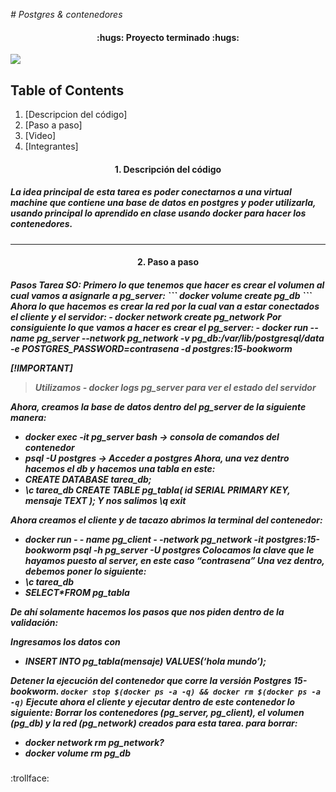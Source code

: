<em> # Postgres & contenedores</em>


<h4 align="center">
:hugs: Proyecto terminado :hugs:
</h4>

<p align="centeer">
   <img src="https://user-images.githubusercontent.com/66388384/169884770-c7364478-2430-445f-97e1-b5c19e736c4f.png">
   </p>

## Table of Contents
1. [Descripcion del código]
2. [Paso a paso]
3. [Video]
4. [Integrantes]

<h4 align="center">
1. Descripción del código
</h4>

<h5>
   La idea principal de esta tarea es poder conectarnos a una virtual  machine que contiene una base de datos en postgres y poder utilizarla, usando principal lo aprendido en clase
   usando docker para hacer los contenedores. 
</h5>
<hr>

<h4 align="center">
2. Paso a paso
</h4>

<h5>
   <p>
   Pasos Tarea SO:
Primero lo que tenemos que hacer es crear el volumen al cual vamos a asignarle a pg_server:
      ```
docker volume create pg_db
      ```
Ahora lo que hacemos es crear la red por la cual van a estar conectados el cliente y el servidor:
- docker network create pg_network
Por consiguiente lo que vamos a hacer es crear el pg_server:
- docker run --name pg_server --network pg_network -v pg_db:/var/lib/postgresql/data -e POSTGRES_PASSWORD=contrasena -d postgres:15-bookworm

[!IMPORTANT]
>Utilizamos - docker logs pg_server para ver el estado del  servidor

</p>
<p>
Ahora, creamos la base de datos dentro del pg_server de la siguiente manera:
   
- docker exec -it pg_server bash -> consola de comandos del contenedor
- psql -U postgres -> Acceder a postgres
Ahora, una vez dentro hacemos el db y hacemos una tabla en este:
- CREATE DATABASE tarea_db;
- \c tarea_db
CREATE TABLE pg_tabla(
    id SERIAL PRIMARY KEY,
    mensaje TEXT
); 
Y nos salimos
\q
exit
</p>
</p>
Ahora creamos el cliente y de tacazo abrimos la terminal del contenedor:

- docker run - - name pg_client - -network pg_network -it postgres:15-bookworm psql -h pg_server -U postgres
Colocamos la clave que le hayamos puesto al server, en este caso “contrasena”
Una vez dentro, debemos poner lo siguiente:
- \c tarea_db
- SELECT*FROM pg_tabla
  
De ahí solamente hacemos los pasos que nos piden dentro de la validación:

Ingresamos los datos con 
- INSERT INTO pg_tabla(mensaje) VALUES(‘hola mundo’);
  
Detener la ejecución del contenedor que corre la versión Postgres 15-bookworm.
```docker stop $(docker ps -a -q) && docker rm $(docker ps -a -q)```
Ejecute ahora el cliente y ejecutar dentro de este contenedor lo siguiente:
Borrar los contenedores (pg_server, pg_client), el volumen (pg_db) y la red (pg_network) creados para esta tarea.
para borrar:
- docker network rm pg_network?
- docker volume rm pg_db


</h5>
:trollface:
